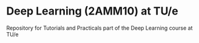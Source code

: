 # Deep Learning (2AMM10) at TU/e
Repository for Tutorials and Practicals part of the Deep Learning course at TU/e
